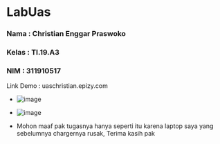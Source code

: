 # LabUas

### Nama   : Christian Enggar Praswoko
### Kelas  : TI.19.A3
### NIM    : 311910517

Link Demo : uaschristian.epizy.com

* ![image](https://user-images.githubusercontent.com/81626901/126577179-69269d54-6d56-486f-a7c9-d187582b4489.png)

* ![image](https://user-images.githubusercontent.com/81626901/126577191-df144368-f6ab-441e-8cb7-3ef9bed0e9e7.png)


* Mohon maaf pak tugasnya hanya seperti itu karena laptop saya yang sebelumnya chargernya rusak, Terima kasih pak
